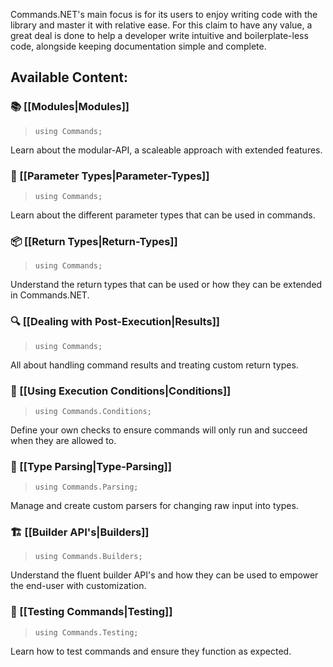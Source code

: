 Commands.NET's main focus is for its users to enjoy writing code with the library and master it with relative ease. 
For this claim to have any value, a great deal is done to help a developer write intuitive and boilerplate-less code, alongside keeping documentation simple and complete.

## Available Content:

### 📚 [[Modules|Modules]]

> `using Commands;`

Learn about the modular-API, a scaleable approach with extended features.

### 📝 [[Parameter Types|Parameter-Types]]

> `using Commands;`

Learn about the different parameter types that can be used in commands.

### 📦 [[Return Types|Return-Types]]

> `using Commands;`

Understand the return types that can be used or how they can be extended in Commands.NET.

### 🔍 [[Dealing with Post-Execution|Results]]

> `using Commands;`

All about handling command results and treating custom return types.

### 🛑 [[Using Execution Conditions|Conditions]]

> `using Commands.Conditions;`

Define your own checks to ensure commands will only run and succeed when they are allowed to.

### 📖 [[Type Parsing|Type-Parsing]]

> `using Commands.Parsing;`

Manage and create custom parsers for changing raw input into types.

### 🏗️ [[Builder API's|Builders]]

> `using Commands.Builders;`

Understand the fluent builder API's and how they can be used to empower the end-user with customization.

### 🧪 [[Testing Commands|Testing]]

> `using Commands.Testing;`

Learn how to test commands and ensure they function as expected.